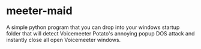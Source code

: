 # meeter-maid
 A simple python program that you can drop into your windows startup folder that will detect Voicemeeter Potato's annoying popup DOS attack and instantly close all open Voicemeeter windows.
